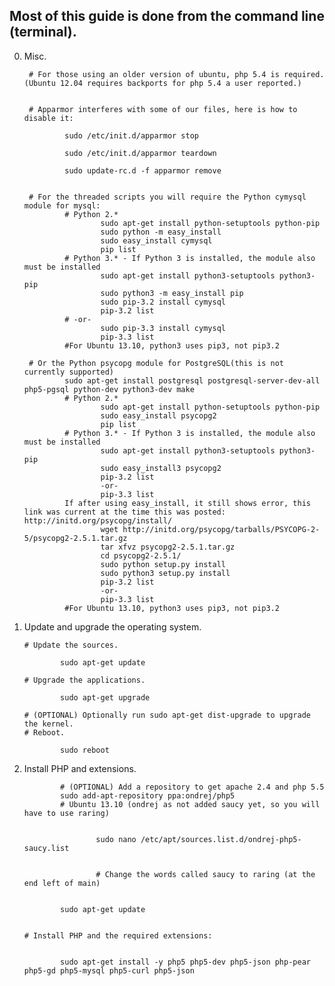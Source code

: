 ## Most of this guide is done from the command line (terminal).

0. Misc.

        # For those using an older version of ubuntu, php 5.4 is required. (Ubuntu 12.04 requires backports for php 5.4 a user reported.)  
        

        # Apparmor interferes with some of our files, here is how to disable it:  
        
                sudo /etc/init.d/apparmor stop  
                
                sudo /etc/init.d/apparmor teardown  
                
                sudo update-rc.d -f apparmor remove  
                

        # For the threaded scripts you will require the Python cymysql module for mysql:
                # Python 2.*
                        sudo apt-get install python-setuptools python-pip
                        sudo python -m easy_install
                        sudo easy_install cymysql
                        pip list
                # Python 3.* - If Python 3 is installed, the module also must be installed
                        sudo apt-get install python3-setuptools python3-pip
                        sudo python3 -m easy_install pip
                        sudo pip-3.2 install cymysql
                        pip-3.2 list
                # -or-
                        sudo pip-3.3 install cymysql
                        pip-3.3 list
                #For Ubuntu 13.10, python3 uses pip3, not pip3.2

        # Or the Python psycopg module for PostgreSQL(this is not currently supported)
                sudo apt-get install postgresql postgresql-server-dev-all php5-pgsql python-dev python3-dev make
                # Python 2.*
                        sudo apt-get install python-setuptools python-pip
                        sudo easy_install psycopg2
                        pip list
                # Python 3.* - If Python 3 is installed, the module also must be installed
                        sudo apt-get install python3-setuptools python3-pip
                        sudo easy_install3 psycopg2
                        pip-3.2 list
                        -or-
                        pip-3.3 list
                If after using easy_install, it still shows error, this link was current at the time this was posted: http://initd.org/psycopg/install/
                        wget http://initd.org/psycopg/tarballs/PSYCOPG-2-5/psycopg2-2.5.1.tar.gz
                        tar xfvz psycopg2-2.5.1.tar.gz
                        cd psycopg2-2.5.1/
                        sudo python setup.py install
                        sudo python3 setup.py install
                        pip-3.2 list
                        -or-
                        pip-3.3 list
                #For Ubuntu 13.10, python3 uses pip3, not pip3.2
                
                
 1. Update and upgrade the operating system.

        # Update the sources.  
        
                sudo apt-get update  
                
        # Upgrade the applications.  
        
                sudo apt-get upgrade  
                
        # (OPTIONAL) Optionally run sudo apt-get dist-upgrade to upgrade the kernel.
        # Reboot.  
        
                sudo reboot
                
 2. Install PHP and extensions.

                # (OPTIONAL) Add a repository to get apache 2.4 and php 5.5
                sudo add-apt-repository ppa:ondrej/php5
                # Ubuntu 13.10 (ondrej as not added saucy yet, so you will have to use raring)
                
                
                        sudo nano /etc/apt/sources.list.d/ondrej-php5-saucy.list  
                        
                        
                        # Change the words called saucy to raring (at the end left of main)  
                        
                        
                sudo apt-get update  
                

        # Install PHP and the required extensions:    
        
        
                sudo apt-get install -y php5 php5-dev php5-json php-pear php5-gd php5-mysql php5-curl php5-json  
                




